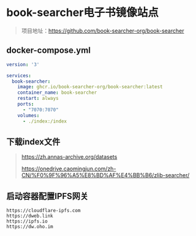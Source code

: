 # book-searcher电子书镜像站点

> 项目地址：https://github.com/book-searcher-org/book-searcher

## docker-compose.yml

```yml
version: '3'

services:
  book-searcher:
    image: ghcr.io/book-searcher-org/book-searcher:latest
    container_name: book-searcher
    restart: always
    ports:
      - "7070:7070"
    volumes:
      - ./index:/index
```

## 下载index文件

> https://zh.annas-archive.org/datasets
>
> https://onedrive.caomingjun.com/zh-CN/%F0%9F%96%A5%E8%BD%AF%E4%BB%B6/zlib-searcher/

## 启动容器配置IPFS网关

```text
https://cloudflare-ipfs.com
https://dweb.link
https://ipfs.io
https://dw.oho.im
```
